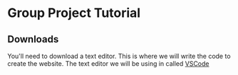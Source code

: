 # Group Project Tutorial 
## Downloads
You'll need to download a text editor. This is where we will write the code to create the website. The text editor we will be using in called [VSCode](https://code.visualstudio.com/)
